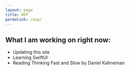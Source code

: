 ```yaml
---
layout: page
title: WIP
permalink: /wip/
---
```


## What I am working on right now:

- Updating this site
- Learning SwiftUI
- Reading Thinking Fast and Slow by Daniel Kahneman

